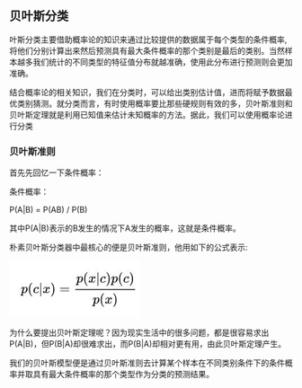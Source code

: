 ## 贝叶斯分类
叶斯分类主要借助概率论的知识来通过比较提供的数据属于每个类型的条件概率, 将他们分别计算出来然后预测具有最大条件概率的那个类别是最后的类别。当然样本越多我们统计的不同类型的特征值分布就越准确，使用此分布进行预测则会更加准确。

结合概率论的相关知识，我们在分类时，可以给出类别估计值，进而将赋予数据最优类别猜测。就分类而言，有时使用概率要比那些硬规则有效的多，贝叶斯准则和贝叶斯定理就是利用已知值来估计未知概率的方法。据此，我们可以使用概率论进行分类

### 贝叶斯准则
首先先回忆一下条件概率：

条件概率：

P(A|B) = P(AB) / P(B)

其中P(A|B)表示的B发生的情况下A发生的概率，这就是条件概率。


朴素贝叶斯分类器中最核心的便是贝叶斯准则，他用如下的公式表示:

![](image/bayes0.jpg)

为什么要提出贝叶斯定理呢？因为现实生活中的很多问题，都是很容易求出P(A|B)，但P(B|A)却很难求出，而P(B|A)却相对更有用，由此贝叶斯定理产生。

我们的贝叶斯模型便是通过贝叶斯准则去计算某个样本在不同类别条件下的条件概率并取具有最大条件概率的那个类型作为分类的预测结果。

